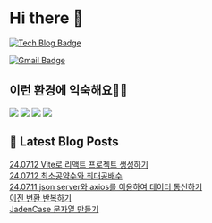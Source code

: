 # Hi there 👋

[![Tech Blog Badge](http://img.shields.io/badge/tistory-black?style=flat-square&logo=Tistory&link=https://codingpracticenote.tistory.com/)](https://codingpracticenote.tistory.com/)
	
[![Gmail Badge](https://img.shields.io/badge/Gmail-d14836?style=flat-square&logo=Gmail&logoColor=white&link=mailto:tkdrnr1215@gmail.com)](mailto:tkdrnr1215@gmail.com)

## 이런 환경에 익숙해요✍🏼

<img src="https://img.shields.io/badge/CSS3-1572B6?style=flat-square&logo=CSS3&logoColor=white"/> </t>
<img src="https://img.shields.io/badge/HTML5-E34F26?style=flat-square&logo=HTML5&logoColor=white"/> 
<img src="https://img.shields.io/badge/JavaScript-F7DF1E?style=flat-square&logo=JavaScript&logoColor=white"/>
<img src="https://img.shields.io/badge/TypeScript-3178C6?style=flat-square&logo=TypeScript&logoColor=white"/>

## 📕 Latest Blog Posts

<a href=https://codingpracticenote.tistory.com/258>24.07.12 Vite로 리액트 프로젝트 생성하기</a></br><a href=https://codingpracticenote.tistory.com/257>24.07.12 최소공약수와 최대공배수</a></br><a href=https://codingpracticenote.tistory.com/256>24.07.11 json server와 axios를 이용하여 데이터 통신하기</a></br><a href=https://codingpracticenote.tistory.com/255>이진 변환 반복하기</a></br><a href=https://codingpracticenote.tistory.com/254>JadenCase 문자열 만들기</a></br>
